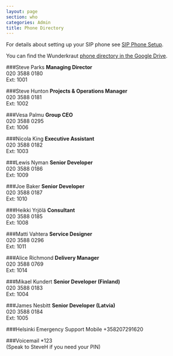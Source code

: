 ```yaml
---
layout: page
section: who
categories: Admin
title: Phone Directory
---
```

For details about setting up your SIP phone see <a href="how/sip-phone-setup">SIP Phone Setup</a>.

You can find the Wunderkraut [phone directory in the Google Drive](https://docs.google.com/a/wunderkraut.com/document/d/1StftpHFFopnb8TBMcqiEsEmEFDjQ5kKxuobKYHkAbqA/edit).

###Steve Parks
**Managing Director**<br/>
020 3588 0180<br/>
Ext: 1001

###Steve Hunton
**Projects & Operations Manager**<br/>
020 3588 0181<br/>
Ext: 1002

###Vesa Palmu
**Group CEO**<br/>
020 3588 0295<br/>
Ext: 1006

###Nicola King
**Executive Assistant**<br/>
020 3588 0182<br/>
Ext: 1003

###Lewis Nyman
**Senior Developer**<br/>
020 3588 0186<br/>
Ext: 1009

###Joe Baker
**Senior Developer**<br/>
020 3588 0187<br/>
Ext: 1010

###Heikki Yrjölä
**Consultant**<br/>
020 3588 0185<br/>
Ext: 1008

###Matti Vahtera
**Service Designer**<br/>
020 3588 0296<br/>
Ext: 1011

###Alice Richmond
**Delivery Manager**<br/>
020 3588 0769<br/>
Ext: 1014

###Mikael Kundert
**Senior Developer (Finland)**<br/>
020 3588 0183<br/>
Ext: 1004

###James Nesbitt
**Senior Developer (Latvia)**<br/>
020 3588 0184<br/>
Ext: 1005

###Helsinki Emergency Support Mobile
+358207291620

###Voicemail
*123<br/>
(Speak to SteveH if you need your PIN)
